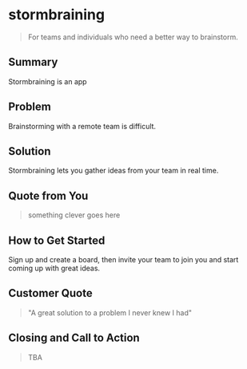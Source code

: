 # stormbraining #
> For teams and individuals who need a better way to brainstorm.

## Summary ##
Stormbraining is an app 

## Problem ##
Brainstorming with a remote team is difficult.

## Solution ##
Stormbraining lets you gather ideas from your team in real time.

## Quote from You ##
> something clever goes here

## How to Get Started ##
Sign up and create a board, then invite your team to join you and start coming up with great ideas.

## Customer Quote ##
>"A great solution to a problem I never knew I had"

## Closing and Call to Action ##
> TBA
